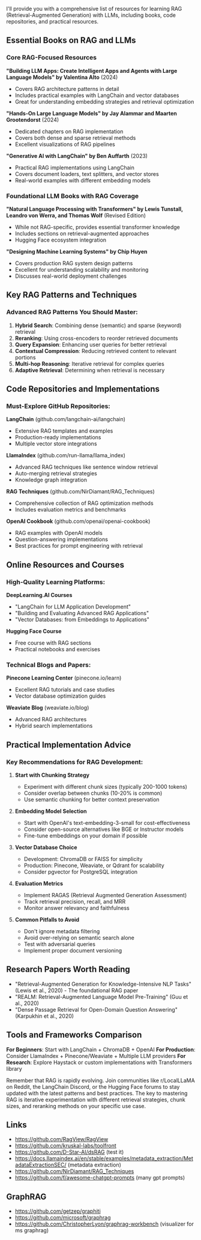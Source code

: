 I'll provide you with a comprehensive list of resources for learning RAG (Retrieval-Augmented Generation) with LLMs, including books, code repositories, and practical resources.

## Essential Books on RAG and LLMs

### Core RAG-Focused Resources

**"Building LLM Apps: Create Intelligent Apps and Agents with Large Language Models" by Valentina Alto** (2024)
- Covers RAG architecture patterns in detail
- Includes practical examples with LangChain and vector databases
- Great for understanding embedding strategies and retrieval optimization

**"Hands-On Large Language Models" by Jay Alammar and Maarten Grootendorst** (2024)
- Dedicated chapters on RAG implementation
- Covers both dense and sparse retrieval methods
- Excellent visualizations of RAG pipelines

**"Generative AI with LangChain" by Ben Auffarth** (2023)
- Practical RAG implementations using LangChain
- Covers document loaders, text splitters, and vector stores
- Real-world examples with different embedding models

### Foundational LLM Books with RAG Coverage

**"Natural Language Processing with Transformers" by Lewis Tunstall, Leandro von Werra, and Thomas Wolf** (Revised Edition)
- While not RAG-specific, provides essential transformer knowledge
- Includes sections on retrieval-augmented approaches
- Hugging Face ecosystem integration

**"Designing Machine Learning Systems" by Chip Huyen**
- Covers production RAG system design patterns
- Excellent for understanding scalability and monitoring
- Discusses real-world deployment challenges

## Key RAG Patterns and Techniques

### Advanced RAG Patterns You Should Master:

1. **Hybrid Search**: Combining dense (semantic) and sparse (keyword) retrieval
2. **Reranking**: Using cross-encoders to reorder retrieved documents
3. **Query Expansion**: Enhancing user queries for better retrieval
4. **Contextual Compression**: Reducing retrieved content to relevant portions
5. **Multi-hop Reasoning**: Iterative retrieval for complex queries
6. **Adaptive Retrieval**: Determining when retrieval is necessary

## Code Repositories and Implementations

### Must-Explore GitHub Repositories:

**LangChain** (github.com/langchain-ai/langchain)
- Extensive RAG templates and examples
- Production-ready implementations
- Multiple vector store integrations

**LlamaIndex** (github.com/run-llama/llama_index)
- Advanced RAG techniques like sentence window retrieval
- Auto-merging retrieval strategies
- Knowledge graph integration

**RAG Techniques** (github.com/NirDiamant/RAG_Techniques)
- Comprehensive collection of RAG optimization methods
- Includes evaluation metrics and benchmarks

**OpenAI Cookbook** (github.com/openai/openai-cookbook)
- RAG examples with OpenAI models
- Question-answering implementations
- Best practices for prompt engineering with retrieval

## Online Resources and Courses

### High-Quality Learning Platforms:

**DeepLearning.AI Courses**
- "LangChain for LLM Application Development"
- "Building and Evaluating Advanced RAG Applications"
- "Vector Databases: from Embeddings to Applications"

**Hugging Face Course**
- Free course with RAG sections
- Practical notebooks and exercises

### Technical Blogs and Papers:

**Pinecone Learning Center** (pinecone.io/learn)
- Excellent RAG tutorials and case studies
- Vector database optimization guides

**Weaviate Blog** (weaviate.io/blog)
- Advanced RAG architectures
- Hybrid search implementations

## Practical Implementation Advice

### Key Recommendations for RAG Development:

1. **Start with Chunking Strategy**
   - Experiment with different chunk sizes (typically 200-1000 tokens)
   - Consider overlap between chunks (10-20% is common)
   - Use semantic chunking for better context preservation

2. **Embedding Model Selection**
   - Start with OpenAI's text-embedding-3-small for cost-effectiveness
   - Consider open-source alternatives like BGE or Instructor models
   - Fine-tune embeddings on your domain if possible

3. **Vector Database Choice**
   - Development: ChromaDB or FAISS for simplicity
   - Production: Pinecone, Weaviate, or Qdrant for scalability
   - Consider pgvector for PostgreSQL integration

4. **Evaluation Metrics**
   - Implement RAGAS (Retrieval Augmented Generation Assessment)
   - Track retrieval precision, recall, and MRR
   - Monitor answer relevancy and faithfulness

5. **Common Pitfalls to Avoid**
   - Don't ignore metadata filtering
   - Avoid over-relying on semantic search alone
   - Test with adversarial queries
   - Implement proper document versioning

## Research Papers Worth Reading

- "Retrieval-Augmented Generation for Knowledge-Intensive NLP Tasks" (Lewis et al., 2020) - The foundational RAG paper
- "REALM: Retrieval-Augmented Language Model Pre-Training" (Guu et al., 2020)
- "Dense Passage Retrieval for Open-Domain Question Answering" (Karpukhin et al., 2020)

## Tools and Frameworks Comparison

**For Beginners**: Start with LangChain + ChromaDB + OpenAI
**For Production**: Consider LlamaIndex + Pinecone/Weaviate + Multiple LLM providers
**For Research**: Explore Haystack or custom implementations with Transformers library

Remember that RAG is rapidly evolving. Join communities like r/LocalLLaMA on Reddit, the LangChain Discord, or the Hugging Face forums to stay updated with the latest patterns and best practices. The key to mastering RAG is iterative experimentation with different retrieval strategies, chunk sizes, and reranking methods on your specific use case.

## Links

- https://github.com/RagView/RagView
- https://github.com/kruskal-labs/toolfront
- https://github.com/D-Star-AI/dsRAG (test it)
- https://docs.llamaindex.ai/en/stable/examples/metadata_extraction/MetadataExtractionSEC/ (metadata extraction)
- https://github.com/NirDiamant/RAG_Techniques
- https://github.com/f/awesome-chatgpt-prompts (many gpt prompts)


## GraphRAG

- https://github.com/getzep/graphiti
- https://github.com/microsoft/graphrag
- https://github.com/ChristopherLyon/graphrag-workbench (visualizer for ms graphrag)
